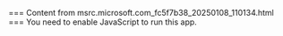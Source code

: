 === Content from msrc.microsoft.com_fc5f7b38_20250108_110134.html ===
You need to enable JavaScript to run this app.
